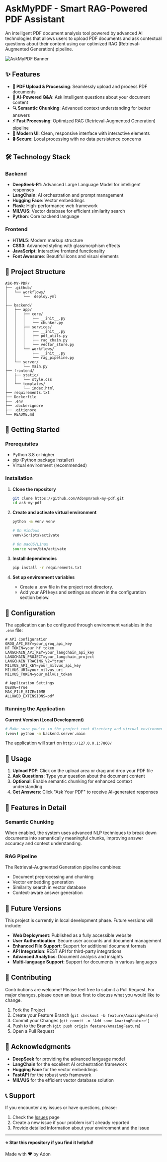 # AskMyPDF -  Smart RAG-Powered PDF Assistant

An intelligent PDF document analysis tool powered by advanced AI technologies that allows users to upload PDF documents and ask contextual questions about their content using our optimized RAG (Retrieval-Augmented Generation) pipeline.

![AskMyPDF Banner](https://img.shields.io/badge/AskMyPDF-Smart%20Document%20Assistant-blue?style=for-the-badge)

## ✨ Features

- **📄 PDF Upload & Processing**: Seamlessly upload and process PDF documents
- **🤖 AI-Powered Q&A**: Ask intelligent questions about your document content
- **🔍 Semantic Chunking**: Advanced context understanding for better answers
- **⚡ Fast Processing**: Optimized RAG (Retrieval-Augmented Generation) pipeline
- **🎨 Modern UI**: Clean, responsive interface with interactive elements
- **🔒 Secure**: Local processing with no data persistence concerns

## 🛠️ Technology Stack

### Backend
- **DeepSeek-R1**: Advanced Large Language Model for intelligent responses
- **LangChain**: AI orchestration and prompt management
- **Hugging Face**: Vector embeddings
- **Flask**: High-performance web framework
- **MILVUS**: Vector database for efficient similarity search
- **Python**: Core backend language

### Frontend
- **HTML5**: Modern markup structure
- **CSS3**: Advanced styling with glassmorphism effects
- **JavaScript**: Interactive frontend functionality
- **Font Awesome**: Beautiful icons and visual elements

## 📁 Project Structure

```
ASK-MY-PDF/
├── .github/
│   └── workflows/
│       └──  deploy.yml
│ 
├── backend/
│   ├── app/
│   │   ├── core/
│   │   │   ├── __init__.py
│   │   │   └── chunker.py
│   │   ├── services/
│   │   │   ├── __init__.py
│   │   │   ├── pdf_utils.py
│   │   │   ├── rag_chain.py
│   │   │   └── vector_store.py
│   │   └── workflows/
│   │       ├── __init__.py
│   │       └── rag_pipeline.py
│   └── server/
│       └── main.py
├── frontend/
│   ├── static/
│   │   └── style.css
│   └── templates/
│       └── index.html
├── requirements.txt
├── Dockerfile
├── .env
├── .dockerignore
├── .gitignore
└── README.md
```

## 🚀 Getting Started

### Prerequisites

- Python 3.8 or higher
- pip (Python package installer)
- Virtual environment (recommended)

### Installation

1. **Clone the repository**
   ```bash
   git clone https://github.com/Adonpm/ask-my-pdf.git
   cd ask-my-pdf
   ```

2. **Create and activate virtual environment**
   ```bash
   python -m venv venv
   
   # On Windows
   venv\Scripts\activate
   
   # On macOS/Linux
   source venv/bin/activate
   ```

3. **Install dependencies**
   ```bash
   pip install -r requirements.txt
   ```

4. **Set up environment variables**
   - Create a .env file in the project root directory.
   - Add your API keys and settings as shown in the configuration section below.

## 🔧 Configuration

The application can be configured through environment variables in the `.env` file:

```env
# API Configuration
GROQ_API_KEY=your_groq_api_key
HF_TOKEN=your_hf_token
LANGCHAIN_API_KEY=your_langchain_api_key
LANGCHAIN_PROJECT=your_langchain_project
LANGCHAIN_TRACING_V2="true"
MILVUS_API_KEY=your_milvus_api_key
MILVUS_URI=your_milvus_uri
MILVUS_TOKEN=your_milvus_token

# Application Settings
DEBUG=True
MAX_FILE_SIZE=10MB
ALLOWED_EXTENSIONS=pdf
```

### Running the Application

**Current Version (Local Development)**
```bash
# Make sure you're in the project root directory and virtual environment is activated
(venv) python -m backend.server.main
```

The application will start on `http://127.0.0.1:7860/` 

## 🎯 Usage

1. **Upload PDF**: Click on the upload area or drag and drop your PDF file
2. **Ask Questions**: Type your question about the document content
3. **Optional**: Enable semantic chunking for enhanced context understanding
4. **Get Answers**: Click "Ask Your PDF" to receive AI-generated responses

## 🌟 Features in Detail

### Semantic Chunking
When enabled, the system uses advanced NLP techniques to break down documents into semantically meaningful chunks, improving answer accuracy and context understanding.

### RAG Pipeline
The Retrieval-Augmented Generation pipeline combines:
- Document preprocessing and chunking
- Vector embedding generation
- Similarity search in vector database
- Context-aware answer generation

## 🔮 Future Versions

This project is currently in local development phase. Future versions will include:

- **Web Deployment**: Published as a fully accessible website
- **User Authentication**: Secure user accounts and document management
- **Enhanced File Support**: Support for additional document formats
- **API Integration**: REST API for third-party integrations
- **Advanced Analytics**: Document analysis and insights
- **Multi-language Support**: Support for documents in various languages

## 🤝 Contributing

Contributions are welcome! Please feel free to submit a Pull Request. For major changes, please open an issue first to discuss what you would like to change.

1. Fork the Project
2. Create your Feature Branch (`git checkout -b feature/AmazingFeature`)
3. Commit your Changes (`git commit -m 'Add some AmazingFeature'`)
4. Push to the Branch (`git push origin feature/AmazingFeature`)
5. Open a Pull Request

## 🙏 Acknowledgments

- **DeepSeek** for providing the advanced language model
- **LangChain** for the excellent AI orchestration framework
- **Hugging Face** for the vector embeddings
- **FastAPI** for the robust web framework
- **MILVUS** for the efficient vector database solution

## 📞 Support

If you encounter any issues or have questions, please:

1. Check the [Issues](https://github.com/Adonpm/ask-my-pdf/issues) page
2. Create a new issue if your problem isn't already reported
3. Provide detailed information about your environment and the issue

---

**⭐ Star this repository if you find it helpful!**

Made with ❤️ by Adon